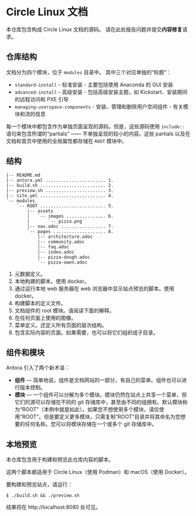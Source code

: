 # Circle Linux 文档

本仓库包含构成 Circle Linux 文档的源码。
请在此处报告问题并提交**内容修复**请求。


## 仓库结构

文档分为四个模块，位于 `modules` 目录中。
其中三个对应单独的“标题”：

* `standard-install` - 标准安装 - 主要包括使用 Anaconda 的 GUI 安装
* `advanced-install` - 高级安装 - 包括高级安装主题，如 Kickstart、安装期间的远程访问和 PXE 引导
* `managing-userspace-components` - 安装、管理和删除用户空间组件 - 有关模块和流的信息

每一个模块中都包含作为单独页面呈现的源码。但是，这些源码使用 `include::` 语句来包含所谓的“partials” —— 不单独呈现的较小的内容。这些 partials 以及在文档和首页中使用的全局属性都存储在 `ROOT` 模块中。

## 结构

```
|-- README.md
|-- antora.yml ....................... 1.
|-- build.sh ......................... 2.
|-- preview.sh ....................... 3.
|-- site.yml ......................... 4.
`-- modules
    `-- ROOT ......................... 5.
        |-- assets
        |   `-- images ............... 6.
        |       `-- pizza.png
        |-- nav.adoc ................. 7.
        `-- pages .................... 8.
            |-- architecture.adoc
            |-- community.adoc
            |-- faq.adoc
            |-- index.adoc
            |-- pizza-dough.adoc
            `-- pizza-owen.adoc
```

1. 元数据定义。
2. 本地构建的脚本。使用 docker。
3. 通过运行本地 web 服务器在 web 浏览器中显示站点预览的脚本。使用 docker。
4. 构建脚本的定义文件。
5. 文档组件的 root 模块。请阅读下面的解释。
6. 在任何页面上使用的图像。
7. 菜单定义。还定义所有页面的层次结构。
8. 包含实际内容的页面。如果需要，也可以将它们组织成子目录。

## 组件和模块

Antora 引入了两个新术语：

* **组件** — 简单地说，组件是文档网站的一部分，有自己的菜单。组件也可以进行版本控制。
* **模块** — 一个组件可以分解为多个模块。模块仍然在站点上共享一个菜单，但它们的源可以存储在不同的 git 存储库中，甚至由不同的组拥有。默认模块称为“ROOT”（本例中就是如此）。如果您不想使用多个模块，请仅使用“ROOT”。但是要定义更多模块，只需复制“ROOT”目录并将其命名为您想要的任何名称。您可以将模块存储在一个或多个 git 存储库中。

## 本地预览

本仓库包含用于构建和预览此仓库内容的脚本。

这两个脚本都适用于 Circle Linux（使用 Podman）和 macOS（使用 Docker）。

要构建和预览站点，请运行：

```
$ ./build.sh && ./preview.sh
```

结果将在 http://localhost:8080 处可见。
